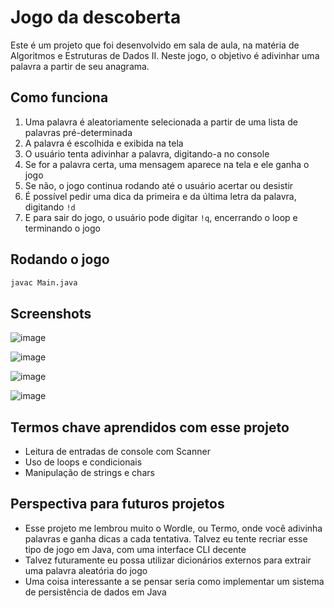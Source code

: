# Jogo da descoberta

Este é um projeto que foi desenvolvido em sala de aula, na matéria de Algoritmos e Estruturas de Dados II. Neste jogo, o objetivo é adivinhar uma palavra a partir de seu anagrama.

## Como funciona

1. Uma palavra é aleatoriamente selecionada a partir de uma lista de palavras pré-determinada
2. A palavra é escolhida e exibida na tela
3. O usuário tenta adivinhar a palavra, digitando-a no console
4. Se for a palavra certa, uma mensagem aparece na tela e ele ganha o jogo
5. Se não, o jogo continua rodando até o usuário acertar ou desistir
6. É possível pedir uma dica da primeira e da última letra da palavra, digitando `!d`
7. E para sair do jogo, o usuário pode digitar `!q`, encerrando o loop e terminando o jogo

## Rodando o jogo

```bash
javac Main.java
```

## Screenshots
![image](https://github.com/user-attachments/assets/62462b5d-3acb-4156-b841-ff34ceabfdb4)

![image](https://github.com/user-attachments/assets/c8aa5521-47d1-4dd0-ab19-2c738aa21435)

![image](https://github.com/user-attachments/assets/ce680921-0ded-48e6-95e1-a6907fcfe47e)

![image](https://github.com/user-attachments/assets/5c0b3326-06d6-4fd5-a9d5-5feef855a553)

## Termos chave aprendidos com esse projeto

- Leitura de entradas de console com Scanner
- Uso de loops e condicionais
- Manipulação de strings e chars

## Perspectiva para futuros projetos

- Esse projeto me lembrou muito o Wordle, ou Termo, onde você adivinha palavras e ganha dicas a cada tentativa. Talvez eu tente recriar esse tipo de jogo em Java, com uma interface CLI decente
- Talvez futuramente eu possa utilizar dicionários externos para extrair uma palavra aleatória do jogo
- Uma coisa interessante a se pensar seria como implementar um sistema de persistência de dados em Java
